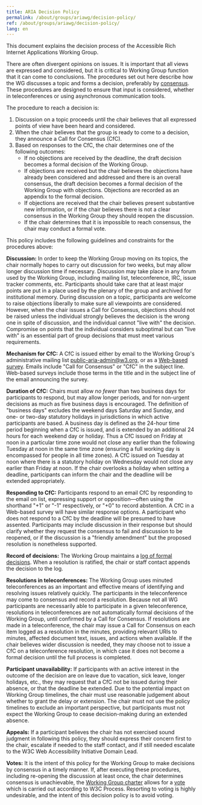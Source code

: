 ```yaml
---
title: ARIA Decision Policy
permalink: /about/groups/ariawg/decision-policy/
ref: /about/groups/ariawg/decision-policy/
lang: en
---
```


This document explains the decision process of the Accessible Rich Internet Applications Working Group.

There are often divergent opinions on issues. It is important that all views are expressed and considered, but it is critical to Working Group function that it can come to conclusions. The procedures set out here describe how the WG discusses a topic and forms a decision, preferably by [consensus](https://www.w3.org/Consortium/Process/#Consensus). These procedures are designed to ensure that input is considered, whether in teleconferences or using asynchronous communication tools.

The procedure to reach a decision is:

1. Discussion on a topic proceeds until the chair believes that all expressed points of view have been heard and considered.
2. When the chair believes that the group is ready to come to a decision, they announce a Call for Consensus (CfC).
3. Based on responses to the CfC, the chair determines one of the following outcomes:
    - If no objections are received by the deadline, the draft decision becomes a formal decision of the Working Group.
    - If objections are received but the chair believes the objections have already been considered and addressed and there is an overall consensus, the draft decision becomes a formal decision of the Working Group with objections. Objections are recorded as an appendix to the formal decision.
    - If objections are received that the chair believes present substantive new information, or if the chair believes there is not a clear consensus in the Working Group they should reopen the discussion.
    - If the chair determines that it is impossible to reach consensus, the chair may conduct a formal vote.

This policy includes the following guidelines and constraints for the procedures above:

**Discussion:** In order to keep the Working Group moving on its topics, the chair normally hopes to carry out discussion for two weeks, but may allow longer discussion time if necessary. Discussion may take place in any forum used by the Working Group, including mailing list, teleconference, IRC, issue tracker comments, etc. Participants should take care that at least major points are put in a place used by the plenary of the group and archived for institutional memory. During discussion on a topic, participants are welcome to raise objections liberally to make sure all viewpoints are considered. However, when the chair issues a Call for Consensus, objections should not be raised unless the individual strongly believes the decision is the wrong one in spite of discussion, and the individual cannot "live with" the decision. Compromise on points that the individual considers suboptimal but can "live with" is an essential part of group decisions that must meet various requirements.

**Mechanism for CfC:** A CfC is issued either by email to the Working Group's administrative mailing list [public-aria-admin@w3.org](https://lists.w3.org/Archives/Public/public-aria-admin/), or as a [Web-based survey](https://www.w3.org/2002/09/wbs/83726/). Emails include "Call for Consensus" or "CfC" in the subject line. Web-based surveys include those terms in the title and in the subject line of the email announcing the survey.

**Duration of CfC:** Chairs must allow _no fewer_ than two business days for participants to respond, but may allow longer periods, and for non-urgent decisions as much as five business days is encouraged. The definition of "business days" excludes the weekend days Saturday and Sunday, and one- or two-day statutory holidays in jurisdictions in which active participants are based. A business day is defined as the 24-hour time period beginning when a CfC is issued, and is extended by an additional 24 hours for each weekend day or holiday. Thus a CfC issued on Friday at noon in a particular time zone would not close any earlier than the following Tuesday at noon in the same time zone (ensuring a full working day is encompassed for people in all time zones). A CfC issued on Tuesday at noon where there is a statutory holiday on Wednesday would not close any earlier than Friday at noon. If the chair overlooks a holiday when setting a deadline, participants can inform the chair and the deadline will be extended appropriately.

**Responding to CfC:** Participants respond to an email CfC by responding to the email on list, expressing support or opposition—often using the shorthand "+1" or "-1" respectively, or "+0" to record abstention. A CfC in a Web-based survey will have similar response options. A participant who does not respond to a CfC by the deadline will be presumed to have assented. Participants may include discussion in their response but should clarify whether they request the consensus to fail and discussion to be reopened, or if the discussion is a "friendly amendment" but the proposed resolution is nonetheless supported.

**Record of decisions:** The Working Group maintains a [log of formal decisions](https://www.w3.org/WAI/ARIA/wiki/Decisions). When a resolution is ratified, the chair or staff contact appends the decision to the log.

**Resolutions in teleconferences:** The Working Group uses minuted teleconferences as an important and effective means of identifying and resolving issues relatively quickly. The participants in the teleconference may come to consensus and record a resolution. Because not all WG participants are necessarily able to participate in a given teleconference, resolutions in teleconferences are not automatically formal decisions of the Working Group, until confirmed by a Call for Consensus. If resolutions are made in a teleconference, the chair may issue a Call for Consensus on each item logged as a resolution in the minutes, providing relevant URIs to minutes, affected document text, issues, and actions when available. If the chair believes wider discussion is needed, they may choose not to issue a CfC on a teleconference resolution, in which case it does not become a formal decision until the full process is completed.

**Participant unavailability:** If participants with an active interest in the outcome of the decision are on leave due to vacation, sick leave, longer holidays, etc., they may request that a CfC not be issued during their absence, or that the deadline be extended. Due to the potential impact on Working Group timelines, the chair must use reasonable judgement about whether to grant the delay or extension. The chair must not use the policy timelines to exclude an important perspective, but participants must not expect the Working Group to cease decision-making during an extended absence.

**Appeals:** If a participant believes the chair has not exercised sound judgment in following this policy, they should express their concern first to the chair, escalate if needed to the staff contact, and if still needed escalate to the W3C Web Accessibility Initiative Domain Lead.

**Votes:** It is the intent of this policy for the Working Group to make decisions by consensus in a timely manner. If, after executing these procedures, including re-opening the discussion at least once, the chair determines consensus is unachievable, the [Working Group charter](https://www.w3.org/WAI/ARIA/charter) allows for a [vote](https://www.w3.org/Consortium/Process/#Votes) which is carried out according to W3C Process. Resorting to voting is highly undesirable, and the intent of this decision policy is to avoid voting.